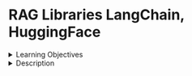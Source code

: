 # RAG Libraries LangChain, HuggingFace

<details><summary>Learning Objectives</summary>

After completing this activity, participants should be able to:
- Explain LangChain and HuggingFace, and their respective role in creating an RAG application 
</details>

<details>

<summary>Description</summary>

There are many tools and libraries available to create an RAG application, but in this module we will focus on two of the more popular tools in the industry: Hugging Face and LangChain


## HuggingFace
Hugging Face is a platform renowned for its transformative contributions to natural language processing (NLP). At the heart of its technical offerings is the Hugging Face Transformers library, a comprehensive open-source repository that houses a diverse array of pre-trained models spanning various NLP architectures. This library is designed to be user-friendly and facilitates straightforward integration of state-of-the-art models into NLP applications.

One key aspect of the technical landscape provided by Hugging Face is the Model Hub, which serves as a centralized repository for hosting, sharing, and accessing pre-trained models. This resource streamlines the process of acquiring and utilizing cutting-edge models for tasks such as text classification, language translation, and sentiment analysis. The platform also offers a range of tokenizers optimized for different languages, contributing to efficient text processing workflows.

Beyond model access, Hugging Face provides tools for fine-tuning and training custom models, enabling users to adapt pre-existing architectures to specific tasks or domains. This technical flexibility empowers developers and researchers to customize and optimize NLP models according to their unique requirements.

In summary, Hugging Face offers a rich ecosystem of pre-trained models, tools for model deployment, and resources for customization. Its technical contributions have significantly influenced the landscape of NLP by democratizing access to cutting-edge technologies and fostering collaboration among practitioners in the field.

## LangChain
Launched in October 2022, LangChain is an open source framework that simplifies the process of creating various generative AI applications. Through various connectors and LangChain Expression Language (LCEL), LangChain provides a simple interface for developers to easily and seamlessly integrate various tools and models they require for their projects. 

LangChain comprises several essential modules designed to facilitate the integration of multiple components required for the development of effective Natural Language Processing (NLP) applications. The following are the overview of the modules:

- The Model Interaction module: also known as model I/O, enables LangChain to engage with various language models, managing inputs to the model and extracting information from its outputs. 
- The Data Connection and Retrieval module: They empower the transformation, storage, and retrieval of data accessed by Large Language Models (LLMs) from databases through queries.
- Chains Module: For more intricate applications, the Chains module serves to link multiple LLMs with other components or additional LLMs, forming what is referred to as an LLM chain. 
- The Agents module: allows LLMs to make informed decisions by orchestrating complex commands and actions in response to specific requests. 
- The Memory module: aids LLMs in retaining context by incorporating both short-term and long-term memory based on specific use cases. 

</details>